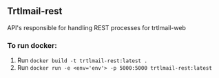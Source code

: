 ## Trtlmail-rest
API's responsible for handling REST processes for trtlmail-web

### To run docker:
1) Run `docker build -t trtlmail-rest:latest .`
2) Run `docker run -e <env='env'> -p 5000:5000 trtlmail-rest:latest`
